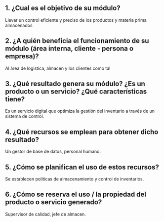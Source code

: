 
## 1. ¿Cual es el objetivo de su módulo?
Llevar un control eficiente y preciso de los productos y materia prima almacenados
## 2. ¿A quién beneficia el funcionamiento de su módulo (área interna, cliente - persona o empresa)?
Al área de logistica, almacen y los clientes como tal 
## 3. ¿Qué resultado genera su módulo? ¿Es un producto o un servicio? ¿Qué características tiene?
Es un servicio digital que optimiza la gestión del inventario a través de un sistema de control.
## 4. ¿Qué recursos se emplean para obtener dicho resultado?
Un gestor de base de datos, personal humano.
## 5. ¿Cómo se planifican el uso de estos recursos?
Se establecen políticas de almacenamiento y control de inventarios.
## 6. ¿Cómo se reserva el uso / la propiedad del producto o servicio generado?
Supervisor de calidad, jefe de almacen.




